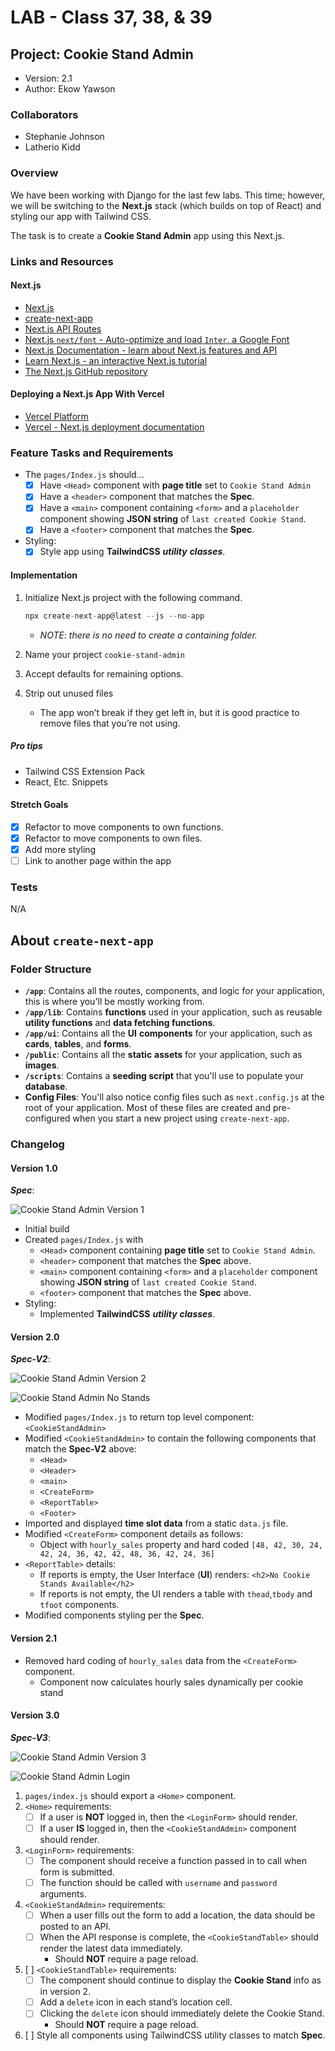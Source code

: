 # LAB - Class 37, 38, & 39

## Project: Cookie Stand Admin

- Version: 2.1
- Author: Ekow Yawson

### Collaborators

- Stephanie Johnson
- Latherio Kidd

### Overview

We have been working with Django for the last few labs. This time; however, we will be switching to the **Next.js** stack (which builds on top of React) and styling our app with Tailwind CSS.

The task is to create a **Cookie Stand Admin** app using this Next.js.

### Links and Resources

#### Next.js

- [Next.js](https://nextjs.org/)
- [create-next-app](https://github.com/vercel/next.js/tree/canary/packages/create-next-app)
- [Next.js API Routes](https://nextjs.org/docs/api-routes/introduction)
- [Next.js `next/font` - Auto-optimize and load `Inter`, a Google Font](https://nextjs.org/docs/basic-features/font-optimization)
- [Next.js Documentation - learn about Next.js features and API](https://nextjs.org/docs)
- [Learn Next.js - an interactive Next.js tutorial](https://nextjs.org/learn)
- [The Next.js GitHub repository](https://github.com/vercel/next.js/)

#### Deploying a Next.js App With Vercel

- [Vercel Platform](https://vercel.com/new?utm_medium=default-template&filter=next.js&utm_source=create-next-app&utm_campaign=create-next-app-readme)
- [Vercel - Next.js deployment documentation](https://nextjs.org/docs/deployment)

### Feature Tasks and Requirements

- The `pages/Index.js` should…
  - [x] Have `<Head>` component with **page title** set to `Cookie Stand Admin`
  - [x] Have a `<header>` component that matches the **Spec**.
  - [x] Have a `<main>` component containing `<form>` and a `placeholder` component showing **JSON string** of `last created Cookie Stand`.
  - [x] Have a `<footer>` component that matches the **Spec**.

- Styling:
  - [x] Style app using **TailwindCSS** ***utility*** ***classes***.

#### Implementation

1. Initialize Next.js project with the following command.

    ```js
    npx create-next-app@latest --js --no-app
    ```

   - *NOTE: there is no need to create a containing folder.*

2. Name your project `cookie-stand-admin`
3. Accept defaults for remaining options.
4. Strip out unused files
   - The app won’t break if they get left in, but it is good practice to remove files that you’re not using.

##### Pro tips

- Tailwind CSS Extension Pack
- React, Etc. Snippets

#### Stretch Goals

- [x] Refactor to move components to own functions.
- [x] Refactor to move components to own files.
- [x] Add more styling
- [ ] Link to another page within the app

### Tests

N/A

## About `create-next-app`

### Folder Structure

- **`/app`**: Contains all the routes, components, and logic for your application, this is where you'll be mostly working from.
- **`/app/lib`**: Contains **functions** used in your application, such as reusable **utility functions** and **data fetching functions**.
- **`/app/ui`**: Contains all the **UI** **components** for your application, such as **cards**, **tables**, and **forms**.
- **`/public`**: Contains all the **static** **assets** for your application, such as **images**.
- **`/scripts`**: Contains a **seeding script** that you'll use to populate your **database**.
- **Config Files**: You'll also notice config files such as `next.config.js` at the root of your application. Most of these files are created and pre-configured when you start a new project using `create-next-app`.

### Changelog

#### Version 1.0

***Spec***:

![Cookie Stand Admin Version 1](https://codefellows.github.io/seattle-code-python-401d24/class-37/lab/cookie-stand-admin-version-1.png)

- Initial build
- Created `pages/Index.js` with
  - `<Head>` component containing **page title** set to `Cookie Stand Admin`.
  - `<header>` component that matches the **Spec** above.
  - `<main>` component containing `<form>` and a `placeholder` component showing **JSON string** of `last created Cookie Stand`.
  - `<footer>` component that matches the **Spec** above.
- Styling:
  - Implemented **TailwindCSS** ***utility*** ***classes***.

#### Version 2.0

***Spec-V2***:

![Cookie Stand Admin Version 2](https://codefellows.github.io/code-401-python-guide/curriculum/class-38/lab/cookie-stand-admin-version-2.png)

![Cookie Stand Admin No Stands](https://codefellows.github.io/code-401-python-guide/curriculum/class-38/lab/cookie-stand-admin-no-stands.png)

- Modified `pages/Index.js` to return top level component: `<CookieStandAdmin>`
- Modified `<CookieStandAdmin>` to contain the following components that match the **Spec-V2** above:
  - `<Head>`
  - `<Header>`
  - `<main>`
  - `<CreateForm>`
  - `<ReportTable>`
  - `<Footer>`
- Imported and displayed **time slot data** from a static `data.js` file.
- Modified `<CreateForm>` component details as follows:
  - Object with `hourly_sales` property and hard coded `[48, 42, 30, 24, 42, 24, 36, 42, 42, 48, 36, 42, 24, 36]`
- `<ReportTable>` details:
  - If reports is empty, the User Interface (**UI**) renders: `<h2>No Cookie Stands Available</h2>`
  - If reports is not empty, the UI renders a table with `thead`,`tbody` and `tfoot` components.
- Modified components styling per the **Spec**.

#### Version 2.1

- Removed hard coding of `hourly_sales` data from the `<CreateForm>` component.
  - Component now calculates hourly sales dynamically per cookie stand

#### Version 3.0

***Spec-V3***:

![Cookie Stand Admin Version 3](https://codefellows.github.io/code-401-python-guide/curriculum/class-39/lab/cookie-stand-admin-version-3.png)

![Cookie Stand Admin Login](https://codefellows.github.io/code-401-python-guide/curriculum/class-39/lab/cookie-stand-admin-login.png)

1. `pages/index.js` should export a `<Home>` component.
2. `<Home>` requirements:
   - [ ] If a user is **NOT** logged in, then the `<LoginForm>` should render.
   - [ ] If a user **IS** logged in, then the `<CookieStandAdmin>` component should render.
3. `<LoginForm>` requirements:
   - [ ] The component should receive a function passed in to call when form is submitted.
   - [ ] The function should be called with `username` and `password` arguments.
4. `<CookieStandAdmin>` requirements:
   - [ ] When a user fills out the form to add a location, the data should be posted to an API.
   - [ ] When the API response is complete, the `<CookieStandTable>` should render the latest data immediately.
     - Should **NOT** require a page reload.
5. [ ] `<CookieStandTable>` requirements:
   - [ ] The component should continue to display the **Cookie Stand** info as in version 2.
   - [ ] Add a `delete` icon in each stand’s location cell.
   - [ ] Clicking the `delete` icon should immediately delete the Cookie Stand.
     - Should **NOT** require a page reload.
6. [ ] Style all components using TailwindCSS utility classes to match **Spec**.
